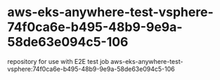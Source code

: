 # aws-eks-anywhere-test-vsphere-74f0ca6e-b495-48b9-9e9a-58de63e094c5-106
repository for use with E2E test job aws-eks-anywhere-test-vsphere:74f0ca6e-b495-48b9-9e9a-58de63e094c5-106
